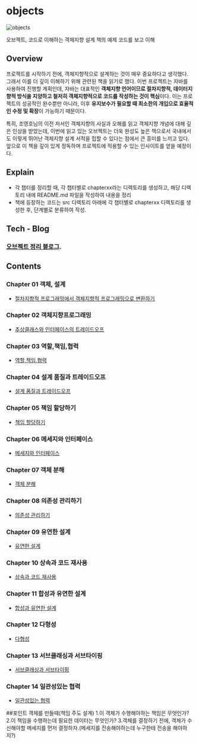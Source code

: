 # objects

![objects](https://image.aladin.co.kr/product/19368/10/cover500/k972635015_1.jpg)

오브젝트, 코드로 이해하는 객체지향 설계 책의 예제 코드를 보고 이해

## Overview

프로젝트를 시작하기 전에, 객체지향적으로 설계하는 것이 매우 중요하다고 생각했다. 그래서 이를 더 깊이 이해하기 위해 관련된 책을 읽기로 했다. 이번 프로젝트는 자바를 사용하여 진행할 계획인데, 자바는 대표적인 **객체지향 언어이므로 절차지향적, 데이터지향적 방식을 지양하고 철저히 객체지향적으로 코드를 작성하는 것이 핵심**이다. 이는 프로젝트의 성공적인 완수뿐만 아니라, 이후 **유지보수가 필요할 때 최소한의 개입으로 효율적인 수정 및 확장**이 가능하기 때문이다.

특히, 조영호님의 이전 저서인 객체지향의 사실과 오해를 읽고 객체지향 개념에 대해 깊은 인상을 받았는데, 이번에 읽고 있는 오브젝트는 더욱 완성도 높은 책으로서 국내에서도 이렇게 뛰어난 객체지향 설계 서적을 접할 수 있다는 점에서 큰 흥미를 느끼고 있다. 앞으로 이 책을 깊이 있게 정독하며 프로젝트에 적용할 수 있는 인사이트를 얻을 예정이다.

## Explain
- 각 챕터를 정리할 때, 각 챕터별로 chapterxx라는 디렉토리를 생성하고, 해당 디렉토리 내에 README.md 파일을 작성하여 내용을 정리
- 책에 등장하는 코드는 src 디렉토리 아래에 각 챕터별로 chapterxx 디렉토리를 생성한 후, 단계별로 분류하여 작성.

## Tech - Blog
### [오브젝트 정리 블로그](https://velog.io/@guns95/series/%EC%98%A4%EB%B8%8C%EC%A0%9D%ED%8A%B8-%EC%BD%94%EB%93%9C%EB%A1%9C-%EC%9D%B4%ED%95%B4%ED%95%98%EB%8A%94-%EA%B0%9D%EC%B2%B4%EC%A7%80%ED%96%A5-%EC%84%A4%EA%B3%84).

## Contents

### Chapter 01 객체, 설계

- [절차지향적 프로그래밍에서 객체지향적 프로그래밍으로 변환하기](/chapter1/)

### Chapter 02 객체지향프로그래밍
- [추상클래스와 인터페이스의 트레이드오프](/chapter2/)

### Chapter 03 역할,책임,협력
- [역할,책임,협력](/chapter3/)

### Chapter 04 설계 품질과 트레이드오프
- [설계 품질과 트레이드오프](/chapter4/)

### Chapter 05 책임 할당하기
- [책임 할당하기](/chapter5/)

### Chapter 06 메세지와 인터페이스
- [메세지와 인터페이스](/chapter6/)

### Chapter 07 객체 분해
- [객체 분해](/chapter7/)

### Chapter 08 의존성 관리하기
- [의존성 관리하기](/chapter8/)

### Chapter 09 유연한 설계
- [유연한 설계](/chapter9/)

### Chapter 10 상속과 코드 재사용
- [상속과 코드 재사용](/chapter10/)

### Chapter 11 합성과 유연한 설계
- [합성과 유연한 설계](/chapter11/)

### Chapter 12 다형성
- [다형성](/chapter12/)

### Chapter 13 서브클래싱과 서브타이핑
- [서브클래싱과 서브타이핑](/chapter13/)

### Chapter 14 일관성있는 협력
- [일관성있는 협력](/chapter14/)

##포인트
객체를 만들때(책임 주도 설계)
1.이 객체가 수행해야하는 책임은 무엇인가?
2.이 책임을 수행하는데 필요한 데이터는 무엇인가?
3.객체를 결정하기 전에, 객체가 수신해야할 메세지를 먼저 결정하자.(메세지를 전송해야하는데 누구한테 전송을 해야하지?)

